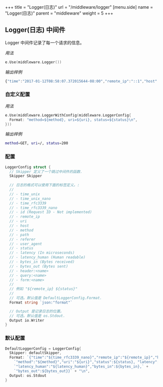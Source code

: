 +++
title = "Logger(日志)"
url = "/middleware/logger"
[menu.side]
  name = "Logger(日志)"
  parent = "middleware"
  weight = 5
+++

## Logger(日志) 中间件

Logger 中间件记录了每一个请求的信息。

*用法*

```go
e.Use(middleware.Logger())
```

*输出样例*

```js
{"time":"2017-01-12T08:58:07.372015644-08:00","remote_ip":"::1","host":"localhost:1323","method":"GET","uri":"/","status":200, "latency":14743,"latency_human":"14.743µs","bytes_in":0,"bytes_out":2}
```

### 自定义配置

*用法*

```go
e.Use(middleware.LoggerWithConfig(middleware.LoggerConfig{
  Format: "method=${method}, uri=${uri}, status=${status}\n",
}))
```

*输出样例*

```sh
method=GET, uri=/, status=200
```

### 配置

```go
LoggerConfig struct {
  // Skipper 定义了一个跳过中间件的函数.
  Skipper Skipper
  
  // 日志的格式可以使用下面的标签定义。:
  //
  // - time_unix
  // - time_unix_nano
  // - time_rfc3339
  // - time_rfc3339_nano
  // - id (Request ID - Not implemented)
  // - remote_ip
  // - uri
  // - host
  // - method
  // - path
  // - referer
  // - user_agent
  // - status
  // - latency (In microseconds)
  // - latency_human (Human readable)
  // - bytes_in (Bytes received)
  // - bytes_out (Bytes sent)
  // - header:<name>
  // - query:<name>
  // - form:<name>
  //
  // 例如 "${remote_ip} ${status}"
  //
  // 可选。默认值是 DefaultLoggerConfig.Format.
  Format string `json:"format"`

  // Output 是记录日志的位置。
  // 可选。默认值是 os.Stdout.
  Output io.Writer
}
```

### 默认配置

```go
DefaultLoggerConfig = LoggerConfig{
  Skipper: defaultSkipper,
  Format: `{"time":"${time_rfc3339_nano}","remote_ip":"${remote_ip}","host":"${host}",` +
    `"method":"${method}","uri":"${uri}","status":${status}, "latency":${latency},` +
    `"latency_human":"${latency_human}","bytes_in":${bytes_in},` +
    `"bytes_out":${bytes_out}}` + "\n",
  Output: os.Stdout
}
```





